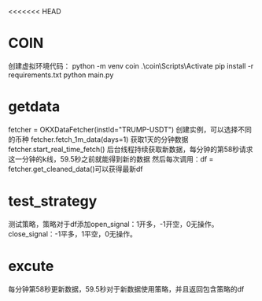 <<<<<<< HEAD
# COIN
创建虚拟环境代码：
python -m venv coin
.\coin\Scripts\Activate
pip install -r requirements.txt
python main.py
# getdata
fetcher = OKXDataFetcher(instId="TRUMP-USDT")  创建实例，可以选择不同的币种
fetcher.fetch_1m_data(days=1) 获取1天的分钟数据
fetcher.start_real_time_fetch() 后台线程持续获取新数据，每分钟的第58秒请求这一分钟的k线，59.5秒之前就能得到新的数据
然后每次调用：df = fetcher.get_cleaned_data()可以获得最新df
# test_strategy
测试策略，策略对于df添加open_signal：1开多，-1开空，0无操作。close_signal：-1平多，1平空，0无操作。
# excute
每分钟第58秒更新数据，59.5秒对于新数据使用策略，并且返回包含策略的df